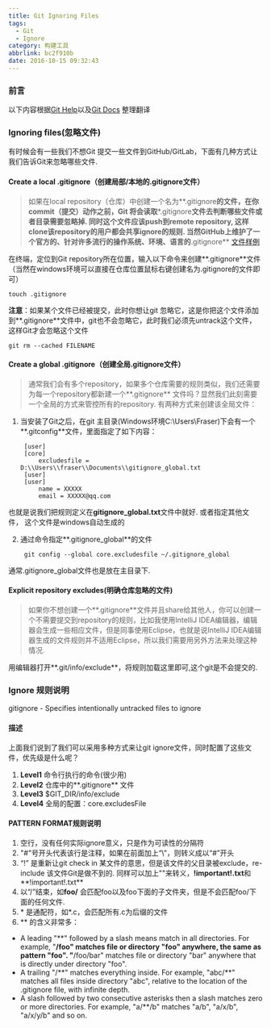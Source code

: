 ```yaml
---
title: Git Ignoring Files
tags:
  - Git
  - Ignore
category: 构建工具
abbrlink: bc2f910b
date: 2016-10-15 09:32:43
---
```

### 前言
以下内容根据[Git Help](https://help.github.com/articles/ignoring-files/)以及[Git Docs](https://git-scm.com/docs/gitignore) 整理翻译
### Ignoring files(忽略文件)
有时候会有一些我们不想Git 提交一些文件到GitHub/GitLab，下面有几种方式让我们告诉Git来忽略哪些文件.

<!-- more -->

#### Create a local .gitignore（创建局部/本地的.gitignore文件）
>如果在local repository（仓库）中创建一个名为**.gitignore**的文件，在你commit（提交）动作之前，Git 将会读取***.gitignore**文件去判断哪些文件或者目录需要忽略掉. 同时这个文件应该push到remote repository, 这样clone该repository的用户都会共享ignore的规则. 当然GitHub上维护了一个官方的、针对许多流行的操作系统、环境、语言的**.gitignore** [文件样例](https://github.com/github/gitignore)

在终端，定位到Git repository所在位置，输入以下命令来创建**.gitignore**文件（当然在windows环境可以直接在仓库位置鼠标右键创建名为.gitignore的文件即可）

	touch .gitignore

**注意**：如果某个文件已经被提交，此时你想让git 忽略它，这是你把这个文件添加到**.gitignore**文件中，git也不会忽略它，此时我们必须先untrack这个文件，这样Git才会忽略这个文件

	git rm --cached FILENAME

#### Create a global .gitignore（创建全局.gitignore文件）
>通常我们会有多个repository，如果多个仓库需要的规则类似，我们还需要为每一个repository都新建一个**.gitignore** 文件吗？显然我们此刻需要一个全局的方式来管控所有的repository. 有两种方式来创建该全局文件：

1. 当安装了Git之后，在git 主目录(Windows环境C:\Users\Fraser\)下会有一个**.gitconfig**文件，里面指定了如下内容：

		[user]
		[core]
			excludesfile = D:\\Users\\fraser\\Documents\\gitignore_global.txt
		[user]
		[user]
			name = XXXXX
			email = XXXXX@qq.com
也就是说我们把规则定义在**gitignore_global.txt**文件中就好. 或者指定其他文件， 这个文件是windows自动生成的

2. 通过命令指定**.gitignore_global**的文件

		git config --global core.excludesfile ~/.gitignore_global
通常.gitignore_global文件也是放在主目录下.

#### Explicit repository excludes(明确仓库忽略的文件)
> 如果你不想创建一个**.gitignore**文件并且share给其他人，你可以创建一个不需要提交到repository的规则，比如我使用IntelliJ IDEA编辑器，编辑器会生成一些相应文件，但是同事使用Eclipse，也就是说IntelliJ IDEA编辑器生成的文件规则并不适用Eclipse，所以我们需要用另外方法来处理这种情况.

用编辑器打开**.git/info/exclude**，将规则加载这里即可,这个git是不会提交的.

### Ignore 规则说明
gitignore - Specifies intentionally untracked files to ignore

#### 描述
上面我们说到了我们可以采用多种方式来让git ignore文件，同时配置了这些文件，优先级是什么呢？
1. **Level1**
命令行执行的命令(很少用)
2. **Level2**
仓库中的**.gitignore** 文件
3. **Level3**
$GIT_DIR/info/exclude
4. **Level4**
全局的配置：core.excludesFile

#### PATTERN FORMAT规则说明
1. 空行，没有任何实际ignore意义，只是作为可读性的分隔符
2. "#"号开头代表该行是注释，如果在前面加上“\”，则转义成以“#”开头
3. “!” 是重新让git check in 某文件的意思，但是该文件的父目录被exclude，re-include 该文件Git是做不到的. 同样可以加上"\"来转义，**!important!.txt**和**\!important!.txt**
4. 以“/”结束，如**foo/** 会匹配foo以及foo下面的子文件夹，但是不会匹配foo/下面的任何文件.
5. \* 是通配符，如*.c，会匹配所有.c为后缀的文件
6. \** 的含义非常多：
+ A leading "\**" followed by a slash means match in all directories. For example, "**/foo" matches file or directory "foo" anywhere, the same as pattern "foo". "**/foo/bar" matches file or directory "bar" anywhere that is directly under directory "foo".
+ A trailing "/\**" matches everything inside. For example, "abc/**" matches all files inside directory "abc", relative to the location of the .gitignore file, with infinite depth.
+ A slash followed by two consecutive asterisks then a slash matches zero or more directories. For example, "a/**/b" matches "a/b", "a/x/b", "a/x/y/b" and so on.
